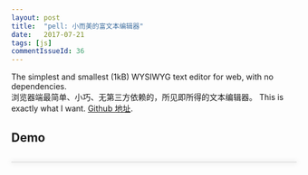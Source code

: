 ```yaml
---
layout: post
title:  "pell: 小而美的富文本编辑器"
date:   2017-07-21
tags: [js]
commentIssueId: 36
---
```


The simplest and smallest (1kB) WYSIWYG text editor for web, with no dependencies. <br>
浏览器端最简单、小巧、无第三方依赖的，所见即所得的文本编辑器。 This is exactly what I want. [Github 地址](https://github.com/jaredreich/pell).

## Demo
<style>
  #pell {
    border: solid 1px rgba(10, 10, 10, 0.1);
    box-shadow: 0 0 10px 1px rgba(0, 0, 0, 0.1);
    margin: 30px 0;
  }
  #pell .pell-content {
    height: 650px;
  }
</style>
<div id='pell'></div>
<link rel="stylesheet" href="https://cdn.rawgit.com/jaredreich/pell/8ce06c3e/dist/pell.css">
<script src='https://cdn.rawgit.com/jaredreich/pell/8ce06c3e/dist/pell.js'></script>
<script>
function ensureHTTP (str) {
  return /^https?:\/\//.test(str) && str || `http://${str}`
}
// 你好<div>这个一个富文本编辑器</div><div>可以插入图片</div>
var editor = window.pell.init({
   element: document.getElementById('pell'),
   styleWithCSS: false,
   actions: [
     'bold',
     'underline',
     'italic',
     'strikethrough',
     'heading1',
     'heading2',
     'paragraph',
     'quote',
     'olist',
     'ulist',
     'line',
     'code',
     {
       name: 'zitalic',
       icon: 'Z',
       title: 'Zitalic',
       result: function() {
         window.pell.exec('italic');
       },
     },
     {
       name: 'image',
       result: function() {
         const url = window.prompt('Enter the image URL', 'https://avatars3.githubusercontent.com/u/7157346?v=4&s=52')
         if (url) window.pell.exec('insertImage', ensureHTTP(url))
       }
     },
     {
       name: 'link',
       result: function() {
         const url = window.prompt('Enter the link URL', 'https://zhoukekestar.github.io')
         if (url) window.pell.exec('createLink', ensureHTTP(url))
       }
     }
   ],
   onChange: function (html) {
    console.log(html);
    //  document.getElementById('text-output').innerHTML = html
    //  document.getElementById('html-output').textContent = html
   }
 });

 editor.content.innerHTML = '<div>这个一个富文本编辑器。</div><div>可以<b>加粗</b>，<u>下划</u>，<i>倾斜，</i><strike>删除</strike>文字。</div><div><h1>这个一个标题</h1><h2>这个一个二级标题</h2><p>这个一段文字</p><blockquote>这个一段引用</blockquote><div><ol><li>有序列表<br></li><li>有序列表<br></li></ol></div><div><ul><li><hr id="null">无序列表<br></li><li>无序列表</li></ul></div><div><pre>这个一段code  var hello = "world";</pre></div><div>可以插入图片：<img src="https://avatars3.githubusercontent.com/u/7157346?v=4&amp;s=52"></div></div><div>可以插入链接：<a href="https://zhoukekestar.github.io">https://zhoukekestar.github.io</a></div><div><br></div>';
</script>
